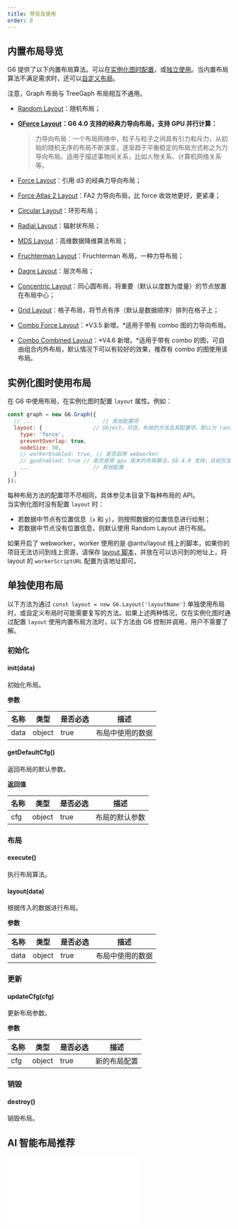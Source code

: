 ```yaml
---
title: 导览及使用
order: 0
---
```


## 内置布局导览

G6 提供了以下内置布局算法。可以在[实例化图时配置](#实例化图时使用布局)，或[独立使用](#单独使用布局)。当内置布局算法不满足需求时，还可以[自定义布局](/zh/docs/api/register-layout)。

注意，Graph 布局与 TreeGaph 布局相互不通用。

- [Random Layout](/zh/docs/api/graph-layout/random)：随机布局；
- **[GForce Layout](zh/docs/api/graph-layout/g-force)：G6 4.0 支持的经典力导向布局，支持 GPU 并行计算：**

  > 力导向布局：一个布局网络中，粒子与粒子之间具有引力和斥力，从初始的随机无序的布局不断演变，逐渐趋于平衡稳定的布局方式称之为力导向布局。适用于描述事物间关系，比如人物关系、计算机网络关系等。

- [Force Layout](/zh/docs/api/graph-layout/force)：引用 d3 的经典力导向布局；
- [Force Atlas 2 Layout](/zh/docs/api/graph-layout/force-atlas2)：FA2 力导向布局，比 force 收敛地更好，更紧凑；
- [Circular Layout](/zh/docs/api/graph-layout/circular)：环形布局；
- [Radial Layout](/zh/docs/api/graph-layout/radial)：辐射状布局；
- [MDS Layout](/zh/docs/api/graph-layout/mds)：高维数据降维算法布局；
- [Fruchterman Layout](/zh/docs/api/graph-layout/fruchterman)：Fruchterman 布局，一种力导布局；
- [Dagre Layout](/zh/docs/api/graph-layout/dagre)：层次布局；
- [Concentric Layout](/zh/docs/api/graph-layout/concentric)：同心圆布局，将重要（默认以度数为度量）的节点放置在布局中心；
- [Grid Layout](/zh/docs/api/graph-layout/grid)：格子布局，将节点有序（默认是数据顺序）排列在格子上；
- [Combo Force Layout](/zh/docs/api/graph-layout/combo-force)：*V3.5 新增。*适用于带有 combo 图的力导向布局。
- [Combo Combined Layout](/zh/docs/api/graph-layout/combo-combined)：*V4.6 新增。*适用于带有 combo 的图，可自由组合内外布局，默认情况下可以有较好的效果，推荐有 combo 的图使用该布局。

## 实例化图时使用布局

在 G6 中使用布局，在实例化图时配置 `layout` 属性。例如：

```javascript
const graph = new G6.Graph({
  // ...                      // 其他配置项
  layout: {                // Object，可选，布局的方法及其配置项，默认为 random 布局。
    type: 'force',
    preventOverlap: true,
    nodeSize: 30,
    // workerEnabled: true, // 是否启用 webworker
    // gpuEnabled: true // 是否使用 gpu 版本的布局算法，G6 4.0 支持，目前仅支持 gForce 及 fruchterman。若用户的机器或浏览器不支持 GPU 计算，将会自动降级为 CPU 计算
    ...                    // 其他配置
  }
});
```

每种布局方法的配置项不尽相同，具体参见本目录下每种布局的 API。<br />当实例化图时没有配置 `layout` 时：

- 若数据中节点有位置信息（`x` 和 `y`），则按照数据的位置信息进行绘制；
- 若数据中节点没有位置信息，则默认使用 Random Layout 进行布局。

如果开启了 webworker，worker 使用的是 @antv/layout 线上的脚本，如果你的项目无法访问到线上资源，请保存 [layout 脚本](https://unpkg.com/@antv/layout@0.3.22/dist/layout.min.js)，并放在可以访问到的地址上，将 layout 的 `workerScriptURL` 配置为该地址即可。

## 单独使用布局

以下方法为通过 `const layout = new G6.Layout['layoutName']` 单独使用布局时，或自定义布局时可能需要复写的方法。如果上述两种情况，仅在实例化图时通过配置 `layout` 使用内置布局方法时，以下方法由 G6 控制并调用，用户不需要了解。

### 初始化

#### init(data)

初始化布局。

**参数**

| 名称 | 类型   | 是否必选 | 描述             |
| ---- | ------ | -------- | ---------------- |
| data | object | true     | 布局中使用的数据 |

#### getDefaultCfg()

返回布局的默认参数。

**返回值**

| 名称 | 类型   | 是否必选 | 描述           |
| ---- | ------ | -------- | -------------- |
| cfg  | object | true     | 布局的默认参数 |

### 布局

#### execute()

执行布局算法。

#### layout(data)

根据传入的数据进行布局。

**参数**

| 名称 | 类型   | 是否必选 | 描述             |
| ---- | ------ | -------- | ---------------- |
| data | object | true     | 布局中使用的数据 |

### 更新

#### updateCfg(cfg)

更新布局参数。

**参数**

| 名称 | 类型   | 是否必选 | 描述         |
| ---- | ------ | -------- | ------------ |
| cfg  | object | true     | 新的布局配置 |

### 销毁

#### destroy()

销毁布局。

## AI 智能布局推荐

<embed src="@/docs/manual/middle/layout/ai-layout.zh.md"></embed>
